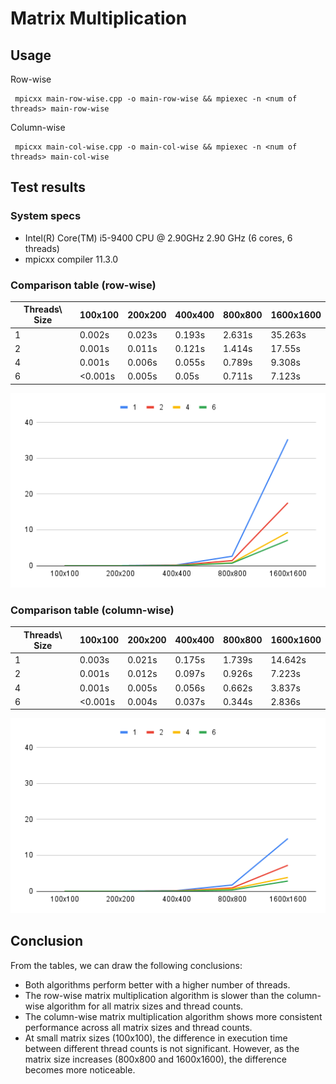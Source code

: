 # Matrix Multiplication

## Usage

Row-wise

```console
 mpicxx main-row-wise.cpp -o main-row-wise && mpiexec -n <num of threads> main-row-wise
```

Column-wise

```console
 mpicxx main-col-wise.cpp -o main-col-wise && mpiexec -n <num of threads> main-col-wise
```

## Test results

### System specs

- Intel(R) Core(TM) i5-9400 CPU @ 2.90GHz 2.90 GHz (6 cores, 6 threads)
- mpicxx compiler 11.3.0

### Comparison table (row-wise)

| Threads\ Size | 100x100 | 200x200 | 400x400 | 800x800 | 1600x1600 |
| ------------- | ------- | ------- | ------- | ------- | --------- |
| 1             | 0.002s  | 0.023s  | 0.193s  | 2.631s  | 35.263s   |
| 2             | 0.001s  | 0.011s  | 0.121s  | 1.414s  | 17.55s    |
| 4             | 0.001s  | 0.006s  | 0.055s  | 0.789s  | 9.308s    |
| 6             | <0.001s | 0.005s  | 0.05s   | 0.711s  | 7.123s    |

![visualization/row-wise-data.png](visualization/row-wise-data.png)

### Comparison table (column-wise)

| Threads\ Size | 100x100 | 200x200 | 400x400 | 800x800 | 1600x1600 |
| ------------- | ------- | ------- | ------- | ------- | --------- |
| 1             | 0.003s  | 0.021s  | 0.175s  | 1.739s  | 14.642s   |
| 2             | 0.001s  | 0.012s  | 0.097s  | 0.926s  | 7.223s    |
| 4             | 0.001s  | 0.005s  | 0.056s  | 0.662s  | 3.837s    |
| 6             | <0.001s | 0.004s  | 0.037s  | 0.344s  | 2.836s    |

![visualization/col-wise-data.png](visualization/col-wise-data.png)

## Conclusion

From the tables, we can draw the following conclusions:

- Both algorithms perform better with a higher number of threads.
- The row-wise matrix multiplication algorithm is slower than the column-wise algorithm for all matrix sizes and thread counts.
- The column-wise matrix multiplication algorithm shows more consistent performance across all matrix sizes and thread counts.
- At small matrix sizes (100x100), the difference in execution time between different thread counts is not significant. However, as the matrix size increases (800x800 and 1600x1600), the difference becomes more noticeable.

